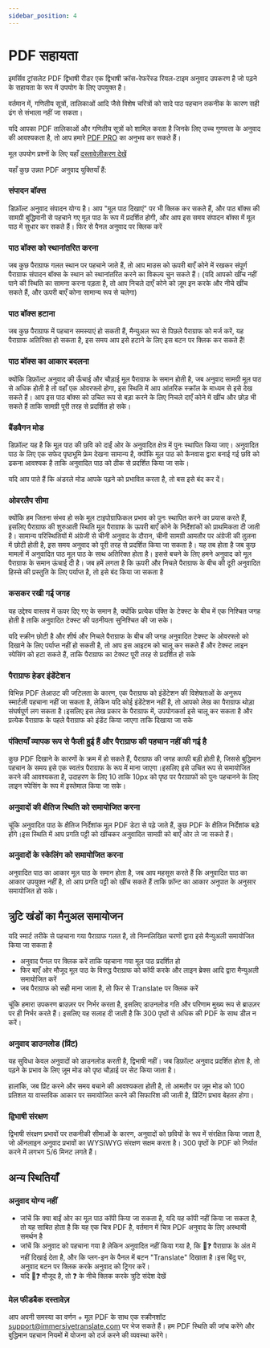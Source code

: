 ```yaml
---
sidebar_position: 4
---
```


# PDF सहायता

इमर्सिव ट्रांसलेट PDF द्विभाषी रीडर एक द्विभाषी क्रॉस-रेफरेंस्ड रियल-टाइम अनुवाद उपकरण है जो पढ़ने के सहायता के रूप में उपयोग के लिए उपयुक्त है।

वर्तमान में, गणितीय सूत्रों, तालिकाओं आदि जैसे विशेष चरित्रों को सादे पाठ पहचान तकनीक के कारण सही ढंग से संभाला नहीं जा सकता।

यदि आपका PDF तालिकाओं और गणितीय सूत्रों को शामिल करता है जिनके लिए उच्च गुणवत्ता के अनुवाद की आवश्यकता है, तो आप हमारे [PDF PRO](https://app.immersivetranslate.com/pdf-pro/) का अनुभव कर सकते हैं।

मूल उपयोग प्रश्नों के लिए यहाँ [दस्तावेज़ीकरण देखें](/docs/usage/#pdf-file-translation)

यहाँ कुछ उन्नत PDF अनुवाद युक्तियाँ हैं:
<!--
## अनुवाद बॉक्स को समायोजित करने के लिए ले जाएँ
![](https://s.immersivetranslate.com/static/official-static/assets/docs/doc-assets/pdf-move.png) -->

### संपादन बॉक्स

डिफ़ॉल्ट अनुवाद संपादन योग्य है। आप "मूल पाठ दिखाएं" पर भी क्लिक कर सकते हैं, और पाठ बॉक्स की सामग्री बुद्धिमानी से पहचाने गए मूल पाठ के रूप में प्रदर्शित होगी, और आप इस समय संपादन बॉक्स में मूल पाठ में सुधार कर सकते हैं। फिर से पैनल अनुवाद पर क्लिक करें

### पाठ बॉक्स को स्थानांतरित करना

जब कुछ पैराग्राफ गलत स्थान पर पहचाने जाते हैं, तो आप माउस को ऊपरी बाएँ कोने में रखकर संपूर्ण पैराग्राफ संपादन बॉक्स के स्थान को स्थानांतरित करने का विकल्प चुन सकते हैं। (यदि आपको खींच नहीं पाने की स्थिति का सामना करना पड़ता है, तो आप निचले दाएँ कोने को ज़ूम इन करके और नीचे खींच सकते हैं, और ऊपरी बाएँ कोना सामान्य रूप से चलेगा)

### पाठ बॉक्स हटाना

जब कुछ पैराग्राफ में पहचान समस्याएं हो सकती हैं, मैन्युअल रूप से पिछले पैराग्राफ को मर्ज करें, यह पैराग्राफ अतिरिक्त हो सकता है, इस समय आप इसे हटाने के लिए इस बटन पर क्लिक कर सकते हैं!

### पाठ बॉक्स का आकार बदलना

क्योंकि डिफ़ॉल्ट अनुवाद की ऊँचाई और चौड़ाई मूल पैराग्राफ के समान होती है, जब अनुवाद सामग्री मूल पाठ से अधिक होती है तो वहाँ एक ओवरफ्लो होगा, इस स्थिति में आप आंतरिक स्क्रॉल के माध्यम से इसे देख सकते हैं। आप इस पाठ बॉक्स को उचित रूप से बड़ा करने के लिए निचले दाएँ कोने में खींच और छोड़ भी सकते हैं ताकि सामग्री पूरी तरह से प्रदर्शित हो सके।

<!--

## नियंत्रण शैली बटन

![](https://s.immersivetranslate.com/static/official-static/assets/docs/doc-assets/pdf-control.png) -->

### बैंडवैगन मोड

डिफ़ॉल्ट यह है कि मूल पाठ की छवि को दाईं ओर के अनुवादित क्षेत्र में पुनः स्थापित किया जाए। अनुवादित पाठ के लिए एक सफेद पृष्ठभूमि फ्रेम देखना सामान्य है, क्योंकि मूल पाठ को कैनवास द्वारा बनाई गई छवि को ढकना आवश्यक है ताकि अनुवादित पाठ को ठीक से प्रदर्शित किया जा सके।

यदि आप पाते हैं कि अंडरले मोड आपके पढ़ने को प्रभावित करता है, तो बस इसे बंद कर दें।

### ओवरलैप सीमा

क्योंकि हम जितना संभव हो सके मूल टाइपोग्राफिकल प्रभाव को पुनः स्थापित करने का प्रयास करते हैं, इसलिए पैराग्राफ की शुरुआती स्थिति मूल पैराग्राफ के ऊपरी बाएँ कोने के निर्देशांकों को प्राथमिकता दी जाती है। सामान्य परिस्थितियों में अंग्रेजी से चीनी अनुवाद के दौरान, चीनी सामग्री आमतौर पर अंग्रेजी की तुलना में छोटी होती है, इस समय अनुवाद को पूरी तरह से प्रदर्शित किया जा सकता है। यह तब होता है जब कुछ मामलों में अनुवादित पाठ मूल पाठ के साथ अतिरिक्त होता है। इससे बचने के लिए हमने अनुवाद को मूल पैराग्राफ के समान ऊंचाई दी है।
जब हमें लगता है कि ऊपरी और निचले पैराग्राफ के बीच की दूरी अनुवादित हिस्से की प्रस्तुति के लिए पर्याप्त है, तो इसे बंद किया जा सकता है

### कसकर रखी गई जगह

यह उद्देश्य वास्तव में ऊपर दिए गए के समान है, क्योंकि प्रत्येक पंक्ति के टेक्स्ट के बीच में एक निश्चित जगह होती है ताकि अनुवादित टेक्स्ट की पठनीयता सुनिश्चित की जा सके।

यदि स्क्रीन छोटी है और शीर्ष और निचले पैराग्राफ के बीच की जगह अनुवादित टेक्स्ट के ओवरफ्लो को दिखाने के लिए पर्याप्त नहीं हो सकती है, तो आप इस आइटम को चालू कर सकते हैं और टेक्स्ट लाइन स्पेसिंग को हटा सकते हैं, ताकि पैराग्राफ का टेक्स्ट पूरी तरह से प्रदर्शित हो सके

### पैराग्राफ हेडर इंडेंटेशन

विभिन्न PDF लेआउट की जटिलता के कारण, एक पैराग्राफ को इंडेंटेशन की विशेषताओं के अनुरूप स्मार्टली पहचाना नहीं जा सकता है, लेकिन यदि कोई इंडेंटेशन नहीं है, तो आपको लेख का पैराग्राफ थोड़ा संघर्षपूर्ण लग सकता है।इसलिए इस लेख प्रकार के पैराग्राफ में, उपयोगकर्ता इसे चालू कर सकता है और प्रत्येक पैराग्राफ के पहले पैराग्राफ को इंडेंट किया जाएगा ताकि दिखाया जा सके

### पंक्तियाँ व्यापक रूप से फैली हुई हैं और पैराग्राफ की पहचान नहीं की गई है

कुछ PDF दिखाने के कारणों के क्रम में हो सकते हैं, पैराग्राफ की जगह काफी बड़ी होती है, जिससे बुद्धिमान पहचान के समय इसे एक स्वतंत्र पैराग्राफ के रूप में माना जाएगा।इसलिए इसे उचित रूप से समायोजित करने की आवश्यकता है, उदाहरण के लिए 10 ताकि 10px को पृष्ठ पर पैराग्राफों को पुनः पहचानने के लिए लाइन स्पेसिंग के रूप में इस्तेमाल किया जा सके।

### अनुवादों की क्षैतिज स्थिति को समायोजित करना

चूंकि अनुवादित पाठ के क्षैतिज निर्देशांक मूल PDF डेटा से पढ़े जाते हैं, कुछ PDF के क्षैतिज निर्देशांक बड़े होंगे।इस स्थिति में आप प्रगति पट्टी को खींचकर अनुवादित सामग्री को बाएँ ओर ले जा सकते हैं।

### अनुवादों के स्केलिंग को समायोजित करना

अनुवादित पाठ का आकार मूल पाठ के समान होता है, जब आप महसूस करते हैं कि अनुवादित पाठ का आकार उपयुक्त नहीं है, तो आप प्रगति पट्टी को खींच सकते हैं ताकि फ़ॉन्ट का आकार अनुपात के अनुसार समायोजित हो सके।

## त्रुटि खंडों का मैनुअल समायोजन
यदि स्मार्ट तरीके से पहचाना गया पैराग्राफ गलत है, तो निम्नलिखित चरणों द्वारा इसे मैन्युअली समायोजित किया जा सकता है

- अनुवाद पैनल पर क्लिक करें ताकि पहचाना गया मूल पाठ प्रदर्शित हो
- फिर बाएँ ओर मौजूद मूल पाठ के विरुद्ध पैराग्राफ को कॉपी करके और लाइन ब्रेक्स आदि द्वारा मैन्युअली समायोजित करें
- जब पैराग्राफ को सही माना जाता है, तो फिर से Translate पर क्लिक करें

<!-- 

## डाउनलोड प्रिंट

ऊपरी दाएँ कोने में डाउनलोड आइकन पर क्लिक करें

![](https://s.immersivetranslate.com/static/official-static/assets/docs/doc-assets/pdf-download.png) -->

चूंकि हमारा उपकरण ब्राउज़र पर निर्भर करता है, इसलिए डाउनलोड गति और परिणाम मुख्य रूप से ब्राउज़र पर ही निर्भर करते हैं। इसलिए यह सलाह दी जाती है कि 300 पृष्ठों से अधिक की PDF के साथ डील न करें।

### अनुवाद डाउनलोड (प्रिंट)

यह सुविधा केवल अनुवादों को डाउनलोड करती है, द्विभाषी नहीं।
जब डिफ़ॉल्ट अनुवाद प्रदर्शित होता है, तो पढ़ने के प्रभाव के लिए ज़ूम मोड को पृष्ठ चौड़ाई पर सेट किया जाता है।

हालांकि, जब प्रिंट करने और समय बचाने की आवश्यकता होती है, तो आमतौर पर ज़ूम मोड को 100 प्रतिशत या वास्तविक आकार पर समायोजित करने की सिफारिश की जाती है, प्रिंटिंग प्रभाव बेहतर होगा।

### द्विभाषी संरक्षण

द्विभाषी संरक्षण प्रभावों पर तकनीकी सीमाओं के कारण, अनुवादों को छवियों के रूप में संरक्षित किया जाता है, जो ऑनलाइन अनुवाद प्रभावों का WYSIWYG संरक्षण सक्षम करता है। 300 पृष्ठों के PDF को निर्यात करने में लगभग 5/6 मिनट लगते हैं।

## अन्य स्थितियाँ

### अनुवाद योग्य नहीं

- जांचें कि क्या बाईं ओर का मूल पाठ कॉपी किया जा सकता है, यदि यह कॉपी नहीं किया जा सकता है, तो यह साबित होता है कि यह एक चित्र PDF है, वर्तमान में चित्र PDF अनुवाद के लिए अस्थायी समर्थन है
- जांचें कि अनुवाद को पहचाना गया है लेकिन अनुवादित नहीं किया गया है, कि 🔄❓ पैराग्राफ के अंत में नहीं दिखाई देता है, और कि प्लग-इन के पैनल में बटन "Translate" दिखाता है।इस बिंदु पर, अनुवाद बटन पर क्लिक करके अनुवाद को ट्रिगर करें।
- यदि 🔄❓ मौजूद है, तो ❓ के नीचे क्लिक करके त्रुटि संदेश देखें

### मेल फीडबैक दस्तावेज़

आप अपनी समस्या का वर्णन + मूल PDF के साथ एक स्क्रीनशॉट support@immersivetranslate.com पर भेज सकते हैं। हम PDF स्थिति की जांच करेंगे और बुद्धिमान पहचान नियमों में योजना को दर्ज करने की व्यवस्था करेंगे।